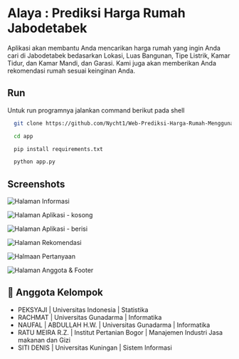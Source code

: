 
# Alaya : Prediksi Harga Rumah Jabodetabek

Aplikasi akan membantu Anda mencarikan harga rumah yang ingin Anda cari di Jabodetabek bedasarkan Lokasi, Luas Bangunan, Tipe Listrik, Kamar Tidur, dan Kamar Mandi, dan Garasi. Kami juga akan memberikan Anda rekomendasi rumah sesuai keinginan Anda.


## Run

Untuk run programnya jalankan command berikut pada shell

```bash
  git clone https://github.com/Nycht1/Web-Prediksi-Harga-Rumah-Menggunakan-Model-Adaboost-Regression
```

```bash
  cd app
```

```bash
  pip install requirements.txt
```
```bash
  python app.py
```
## Screenshots

![Halaman Informasi](https://github.com/Nycht1/Web-Prediksi-Harga-Rumah-Menggunakan-Model-Adaboost-Regression/blob/main/app/static/images/alaya_informasi.png?raw=true)

![Halaman Aplikasi - kosong](https://github.com/Nycht1/Web-Prediksi-Harga-Rumah-Menggunakan-Model-Adaboost-Regression/blob/main/app/static/images/alaya_aplikasi_0.png?raw=true)

![Halaman Aplikasi - berisi](https://github.com/Nycht1/Web-Prediksi-Harga-Rumah-Menggunakan-Model-Adaboost-Regression/blob/main/app/static/images/alaya_aplikasi_1.png?raw=true)

![Halaman Rekomendasi](https://github.com/Nycht1/Web-Prediksi-Harga-Rumah-Menggunakan-Model-Adaboost-Regression/blob/main/app/static/images/alaya_rekomendasi.png?raw=true)

![Halmaan Pertanyaan](https://github.com/Nycht1/Web-Prediksi-Harga-Rumah-Menggunakan-Model-Adaboost-Regression/blob/main/app/static/images/alaya_questions.png?raw=true)

![Halaman Anggota & Footer](https://github.com/Nycht1/Web-Prediksi-Harga-Rumah-Menggunakan-Model-Adaboost-Regression/blob/main/app/static/images/alaya_anggota_footer.jpeg?raw=true)



## 🚀 Anggota Kelompok

* PEKSYAJI | Universitas Indonesia | Statistika
* RACHMAT | Universitas Gunadarma | Informatika
* NAUFAL | ABDULLAH H.W. | Universitas Gunadarma | Informatika
* RATU MEIRA R.Z. | Institut Pertanian Bogor | Manajemen Industri Jasa makanan dan Gizi
* SITI DENIS | Universitas Kuningan | Sistem Informasi


